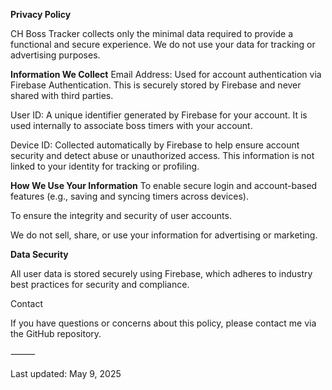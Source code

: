 **Privacy Policy**

CH Boss Tracker collects only the minimal data required to provide a functional and secure experience. We do not use your data for tracking or advertising purposes.

**Information We Collect**
Email Address: Used for account authentication via Firebase Authentication. This is securely stored by Firebase and never shared with third parties.

User ID: A unique identifier generated by Firebase for your account. It is used internally to associate boss timers with your account.
	
Device ID: Collected automatically by Firebase to help ensure account security and detect abuse or unauthorized access. This information is not linked to your identity for tracking or profiling.

**How We Use Your Information**
To enable secure login and account-based features (e.g., saving and syncing timers across devices).

To ensure the integrity and security of user accounts.

We do not sell, share, or use your information for advertising or marketing.

**Data Security**

All user data is stored securely using Firebase, which adheres to industry best practices for security and compliance.

Contact

If you have questions or concerns about this policy, please contact me via the GitHub repository.

⸻

Last updated: May 9, 2025
